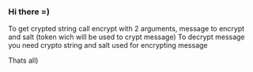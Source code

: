 ### Hi there =)

To get crypted string call encrypt with 2 arguments, message to encrypt and salt (token wich will be used to crypt message)
To decrypt message you need crypto string and salt used for encrypting message

Thats all)